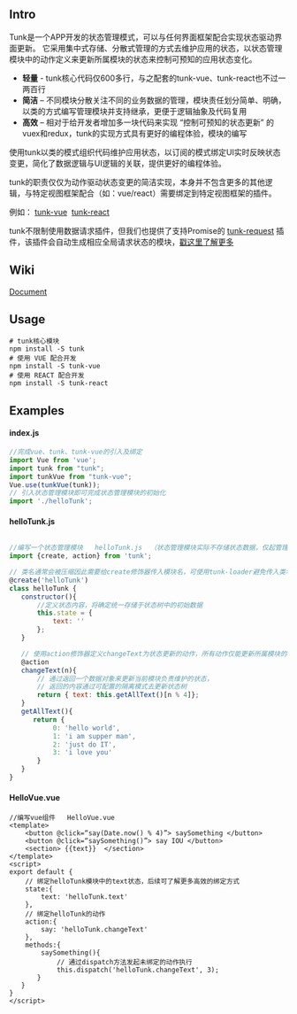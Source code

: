 ## Intro
Tunk是一个APP开发的状态管理模式，可以与任何界面框架配合实现状态驱动界面更新。
它采用集中式存储、分散式管理的方式去维护应用的状态，以状态管理模块中的动作定义来更新所属模块的状态来控制可预知的应用状态变化。
* **轻量**  -  tunk核心代码仅600多行，与之配套的tunk-vue、tunk-react也不过一两百行
* **简洁**  –  不同模块分散关注不同的业务数据的管理，模块责任划分简单、明确，以类的方式编写管理模块并支持继承，更便于逻辑抽象及代码复用
* **高效**  –  相对于给开发者增加多一块代码来实现 “控制可预知的状态更新” 的vuex和redux，tunk的实现方式具有更好的编程体验，模块的编写

使用tunk以类的模式组织代码维护应用状态，以订阅的模式绑定UI实时反映状态变更，简化了数据逻辑与UI逻辑的关联，提供更好的编程体验。

tunk的职责仅仅为动作驱动状态变更的简洁实现，本身并不包含更多的其他逻辑，与特定视图框架配合（如：vue/react）需要绑定到特定视图框架的插件。

例如： [tunk-vue](https://github.com/tunkjs/tunk-vue)  [tunk-react](https://github.com/tunkjs/tunk-react) 

tunk不限制使用数据请求插件，但我们也提供了支持Promise的 [tunk-request](https://github.com/tunkjs/tunk-request) 插件，该插件会自动生成相应全局请求状态的模块，[戳这里了解更多](https://github.com/tunkjs/tunk-request)


## Wiki

[Document](https://github.com/tunkjs/tunk/wiki)





## Usage
````shell
# tunk核心模块
npm install -S tunk
# 使用 VUE 配合开发
npm install -S tunk-vue
# 使用 REACT 配合开发
npm install -S tunk-react
````

## Examples

#### index.js
````javascript
//完成vue、tunk、tunk-vue的引入及绑定
import Vue from 'vue';
import tunk from "tunk";
import tunkVue from "tunk-vue";
Vue.use(tunkVue(tunk));
// 引入状态管理模块即可完成状态管理模块的初始化
import './helloTunk';
 ````
 
 #### helloTunk.js
 ````javascript
 
//编写一个状态管理模块   helloTunk.js  （状态管理模块实际不存储状态数据，仅起管理作用）
import {create, action} from 'tunk';

// 类名通常会被压缩因此需要给create修饰器传入模块名，可使用tunk-loader避免传入类名的繁琐
@create('helloTunk') 
class helloTunk {
    constructor(){ 
        //定义状态内容，将确定统一存储于状态树中的初始数据
        this.state = { 
            text: ''
        };
    }

    // 使用action修饰器定义changeText为状态更新的动作，所有动作仅能更新所属模块的状态
    @action 
    changeText(n){
        // 通过返回一个数据对象来更新当前模块负责维护的状态，
        // 返回的内容通过可配置的隔离模式去更新状态树
        return { text: this.getAllText()[n % 4]};  
    }
    getAllText(){
       return {
            0: 'hello world',
            1: 'i am supper man',
            2: 'just do IT',
            3: 'i love you'
        }
    }
}
````

#### HelloVue.vue
````vue
//编写vue组件   HelloVue.vue
<template>
    <button @click=“say(Date.now() % 4)”> saySomething </button>
    <button @click=“saySomething()”> say IOU </button>
    <section> {{text}}  </section>
</template>
<script>
export default {
    // 绑定helloTunk模块中的text状态，后续可了解更多高效的绑定方式
    state:{
        text: 'helloTunk.text'
    },  
    // 绑定helloTunk的动作
    action:{
        say: 'helloTunk.changeText'
    },  
    methods:{
        saySomething(){
            // 通过dispatch方法发起未绑定的动作执行
            this.dispatch('helloTunk.changeText', 3);    
       }
   }
}
</script>
````







